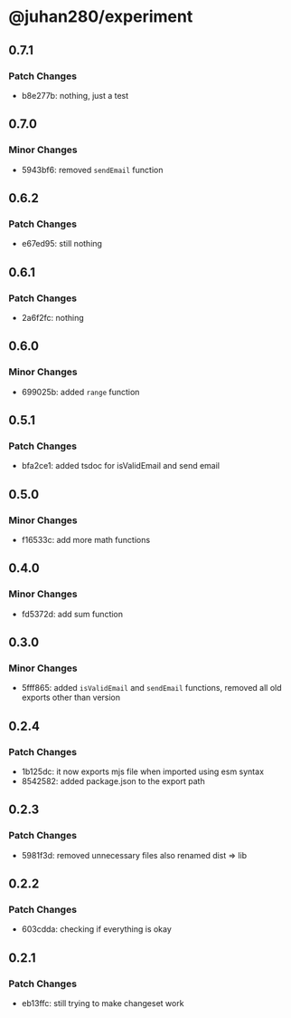 # @juhan280/experiment

## 0.7.1

### Patch Changes

- b8e277b: nothing, just a test

## 0.7.0

### Minor Changes

- 5943bf6: removed `sendEmail` function

## 0.6.2

### Patch Changes

- e67ed95: still nothing

## 0.6.1

### Patch Changes

- 2a6f2fc: nothing

## 0.6.0

### Minor Changes

- 699025b: added `range` function

## 0.5.1

### Patch Changes

- bfa2ce1: added tsdoc for isValidEmail and send email

## 0.5.0

### Minor Changes

- f16533c: add more math functions

## 0.4.0

### Minor Changes

- fd5372d: add sum function

## 0.3.0

### Minor Changes

- 5fff865: added `isValidEmail` and `sendEmail` functions, removed all old exports other than version

## 0.2.4

### Patch Changes

- 1b125dc: it now exports mjs file when imported using esm syntax
- 8542582: added package.json to the export path

## 0.2.3

### Patch Changes

- 5981f3d: removed unnecessary files
  also renamed dist => lib

## 0.2.2

### Patch Changes

- 603cdda: checking if everything is okay

## 0.2.1

### Patch Changes

- eb13ffc: still trying to make changeset work
